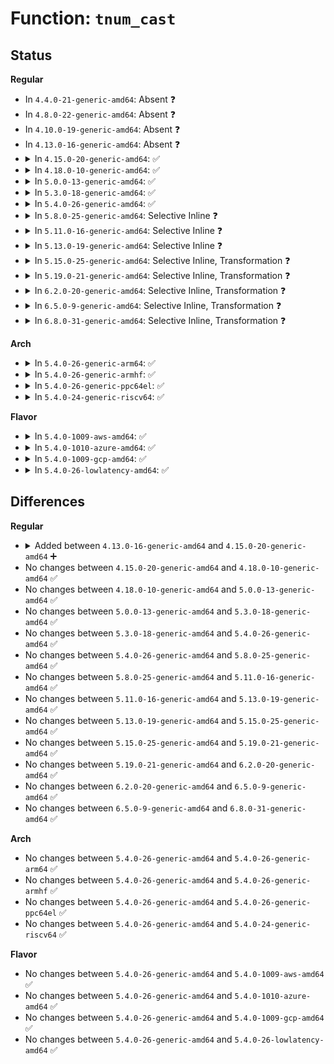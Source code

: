 # Function: <code>tnum_cast</code>

## Status
<b>Regular</b>
<ul>
<li>
In <code>4.4.0-21-generic-amd64</code>: Absent ❓
</li>
<li>
In <code>4.8.0-22-generic-amd64</code>: Absent ❓
</li>
<li>
In <code>4.10.0-19-generic-amd64</code>: Absent ❓
</li>
<li>
In <code>4.13.0-16-generic-amd64</code>: Absent ❓
</li>
<li>
<details>
<summary>In <code>4.15.0-20-generic-amd64</code>: ✅</summary>

```c
struct tnum tnum_cast(struct tnum a, u8 size)
```

```json
{
  "name": "tnum_cast",
  "collision_type": "Unique Global",
  "inline_type": "No",
  "funcs": [
    {
      "addr": 18446744071580588384,
      "name": "tnum_cast",
      "external": true,
      "loc": "kernel/bpf/tnum.c:134",
      "file": "kernel/bpf/tnum.c",
      "inline": "seen, unknown",
      "caller_inline": [],
      "caller_func": [
        "kernel/bpf/verifier.c:coerce_reg_to_size"
      ]
    }
  ],
  "symbols": [
    {
      "addr": 18446744071580588384,
      "name": "tnum_cast",
      "section": ".text",
      "bind": "STB_GLOBAL",
      "size": 46
    }
  ]
}
```
</details>
</li>
<li>
<details>
<summary>In <code>4.18.0-10-generic-amd64</code>: ✅</summary>

```c
struct tnum tnum_cast(struct tnum a, u8 size)
```

```json
{
  "name": "tnum_cast",
  "collision_type": "Unique Global",
  "inline_type": "No",
  "funcs": [
    {
      "addr": 18446744071580683824,
      "name": "tnum_cast",
      "external": true,
      "loc": "kernel/bpf/tnum.c:144",
      "file": "kernel/bpf/tnum.c",
      "inline": "seen, unknown",
      "caller_inline": [],
      "caller_func": [
        "kernel/bpf/verifier.c:coerce_reg_to_size"
      ]
    }
  ],
  "symbols": [
    {
      "addr": 18446744071580683824,
      "name": "tnum_cast",
      "section": ".text",
      "bind": "STB_GLOBAL",
      "size": 42
    }
  ]
}
```
</details>
</li>
<li>
<details>
<summary>In <code>5.0.0-13-generic-amd64</code>: ✅</summary>

```c
struct tnum tnum_cast(struct tnum a, u8 size)
```

```json
{
  "name": "tnum_cast",
  "collision_type": "Unique Global",
  "inline_type": "No",
  "funcs": [
    {
      "addr": 18446744071580754736,
      "name": "tnum_cast",
      "external": true,
      "loc": "kernel/bpf/tnum.c:144",
      "file": "kernel/bpf/tnum.c",
      "inline": "seen, unknown",
      "caller_inline": [],
      "caller_func": [
        "kernel/bpf/verifier.c:coerce_reg_to_size"
      ]
    }
  ],
  "symbols": [
    {
      "addr": 18446744071580754736,
      "name": "tnum_cast",
      "section": ".text",
      "bind": "STB_GLOBAL",
      "size": 42
    }
  ]
}
```
</details>
</li>
<li>
<details>
<summary>In <code>5.3.0-18-generic-amd64</code>: ✅</summary>

```c
struct tnum tnum_cast(struct tnum a, u8 size)
```

```json
{
  "name": "tnum_cast",
  "collision_type": "Unique Global",
  "inline_type": "No",
  "funcs": [
    {
      "addr": 18446744071580838544,
      "name": "tnum_cast",
      "external": true,
      "loc": "kernel/bpf/tnum.c:145",
      "file": "kernel/bpf/tnum.c",
      "inline": "seen, unknown",
      "caller_inline": [],
      "caller_func": [
        "kernel/bpf/verifier.c:coerce_reg_to_size"
      ]
    }
  ],
  "symbols": [
    {
      "addr": 18446744071580838544,
      "name": "tnum_cast",
      "section": ".text",
      "bind": "STB_GLOBAL",
      "size": 39
    }
  ]
}
```
</details>
</li>
<li>
<details>
<summary>In <code>5.4.0-26-generic-amd64</code>: ✅</summary>

```c
struct tnum tnum_cast(struct tnum a, u8 size)
```

```json
{
  "name": "tnum_cast",
  "collision_type": "Unique Global",
  "inline_type": "No",
  "funcs": [
    {
      "addr": 18446744071580889584,
      "name": "tnum_cast",
      "external": true,
      "loc": "kernel/bpf/tnum.c:150",
      "file": "kernel/bpf/tnum.c",
      "inline": "seen, unknown",
      "caller_inline": [],
      "caller_func": [
        "kernel/bpf/verifier.c:coerce_reg_to_size"
      ]
    }
  ],
  "symbols": [
    {
      "addr": 18446744071580889584,
      "name": "tnum_cast",
      "section": ".text",
      "bind": "STB_GLOBAL",
      "size": 39
    }
  ]
}
```
</details>
</li>
<li>
<details>
<summary>In <code>5.8.0-25-generic-amd64</code>: Selective Inline ❓</summary>

```c
struct tnum tnum_cast(struct tnum a, u8 size)
```

```json
{
  "name": "tnum_cast",
  "collision_type": "Unique Global",
  "inline_type": "Selective",
  "funcs": [
    {
      "addr": 18446744071581029701,
      "name": "tnum_cast",
      "external": true,
      "loc": "kernel/bpf/tnum.c:150",
      "file": "kernel/bpf/tnum.c",
      "inline": "not declared, inlined",
      "caller_inline": [
        "kernel/bpf/tnum.c:tnum_subreg"
      ],
      "caller_func": [
        "kernel/bpf/verifier.c:check_mem_access"
      ]
    }
  ],
  "symbols": [
    {
      "addr": 18446744071581029472,
      "name": "tnum_cast",
      "section": ".text",
      "bind": "STB_GLOBAL",
      "size": 39
    }
  ]
}
```
</details>
</li>
<li>
<details>
<summary>In <code>5.11.0-16-generic-amd64</code>: Selective Inline ❓</summary>

```c
struct tnum tnum_cast(struct tnum a, u8 size)
```

```json
{
  "name": "tnum_cast",
  "collision_type": "Unique Global",
  "inline_type": "Selective",
  "funcs": [
    {
      "addr": 18446744071581037029,
      "name": "tnum_cast",
      "external": true,
      "loc": "kernel/bpf/tnum.c:150",
      "file": "kernel/bpf/tnum.c",
      "inline": "not declared, inlined",
      "caller_inline": [
        "kernel/bpf/tnum.c:tnum_subreg"
      ],
      "caller_func": [
        "kernel/bpf/verifier.c:check_mem_access"
      ]
    }
  ],
  "symbols": [
    {
      "addr": 18446744071581036800,
      "name": "tnum_cast",
      "section": ".text",
      "bind": "STB_GLOBAL",
      "size": 39
    }
  ]
}
```
</details>
</li>
<li>
<details>
<summary>In <code>5.13.0-19-generic-amd64</code>: Selective Inline ❓</summary>

```c
struct tnum tnum_cast(struct tnum a, u8 size)
```

```json
{
  "name": "tnum_cast",
  "collision_type": "Unique Global",
  "inline_type": "Selective",
  "funcs": [
    {
      "addr": 18446744071581050421,
      "name": "tnum_cast",
      "external": true,
      "loc": "kernel/bpf/tnum.c:150",
      "file": "kernel/bpf/tnum.c",
      "inline": "not declared, inlined",
      "caller_inline": [
        "kernel/bpf/tnum.c:tnum_subreg"
      ],
      "caller_func": [
        "kernel/bpf/verifier.c:check_mem_access"
      ]
    }
  ],
  "symbols": [
    {
      "addr": 18446744071581050192,
      "name": "tnum_cast",
      "section": ".text",
      "bind": "STB_GLOBAL",
      "size": 39
    }
  ]
}
```
</details>
</li>
<li>
<details>
<summary>In <code>5.15.0-25-generic-amd64</code>: Selective Inline, Transformation ❓</summary>

```c
struct tnum tnum_cast(struct tnum a, u8 size)
```

```json
{
  "name": "tnum_cast",
  "collision_type": "Unique Global",
  "inline_type": "Selective",
  "funcs": [
    {
      "addr": 18446744071581275189,
      "name": "tnum_cast",
      "external": true,
      "loc": "kernel/bpf/tnum.c:153",
      "file": "kernel/bpf/tnum.c",
      "inline": "not declared, inlined",
      "caller_inline": [
        "kernel/bpf/tnum.c:tnum_subreg"
      ],
      "caller_func": [
        "kernel/bpf/verifier.c:check_mem_access"
      ]
    }
  ],
  "symbols": [
    {
      "addr": 18446744071592186225,
      "name": "tnum_cast.cold",
      "section": ".text",
      "bind": "STB_LOCAL",
      "size": 56
    },
    {
      "addr": 18446744071581274928,
      "name": "tnum_cast",
      "section": ".text",
      "bind": "STB_GLOBAL",
      "size": 72
    }
  ]
}
```
</details>
</li>
<li>
<details>
<summary>In <code>5.19.0-21-generic-amd64</code>: Selective Inline, Transformation ❓</summary>

```c
struct tnum tnum_cast(struct tnum a, u8 size)
```

```json
{
  "name": "tnum_cast",
  "collision_type": "Unique Global",
  "inline_type": "Selective",
  "funcs": [
    {
      "addr": 18446744071581568789,
      "name": "tnum_cast",
      "external": true,
      "loc": "kernel/bpf/tnum.c:153",
      "file": "kernel/bpf/tnum.c",
      "inline": "not declared, inlined",
      "caller_inline": [
        "kernel/bpf/tnum.c:tnum_subreg"
      ],
      "caller_func": [
        "kernel/bpf/verifier.c:check_mem_access"
      ]
    }
  ],
  "symbols": [
    {
      "addr": 18446744071593960506,
      "name": "tnum_cast.cold",
      "section": ".text",
      "bind": "STB_LOCAL",
      "size": 56
    },
    {
      "addr": 18446744071581568480,
      "name": "tnum_cast",
      "section": ".text",
      "bind": "STB_GLOBAL",
      "size": 82
    }
  ]
}
```
</details>
</li>
<li>
<details>
<summary>In <code>6.2.0-20-generic-amd64</code>: Selective Inline, Transformation ❓</summary>

```c
struct tnum tnum_cast(struct tnum a, u8 size)
```

```json
{
  "name": "tnum_cast",
  "collision_type": "Unique Global",
  "inline_type": "Selective",
  "funcs": [
    {
      "addr": 18446744071581944869,
      "name": "tnum_cast",
      "external": true,
      "loc": "kernel/bpf/tnum.c:153",
      "file": "kernel/bpf/tnum.c",
      "inline": "not declared, inlined",
      "caller_inline": [
        "kernel/bpf/tnum.c:tnum_subreg"
      ],
      "caller_func": [
        "kernel/bpf/verifier.c:check_mem_access"
      ]
    }
  ],
  "symbols": [
    {
      "addr": 18446744071596020999,
      "name": "tnum_cast.cold",
      "section": ".text",
      "bind": "STB_LOCAL",
      "size": 56
    },
    {
      "addr": 18446744071581944496,
      "name": "tnum_cast",
      "section": ".text",
      "bind": "STB_GLOBAL",
      "size": 82
    }
  ]
}
```
</details>
</li>
<li>
<details>
<summary>In <code>6.5.0-9-generic-amd64</code>: Selective Inline, Transformation ❓</summary>

```c
struct tnum tnum_cast(struct tnum a, u8 size)
```

```json
{
  "name": "tnum_cast",
  "collision_type": "Unique Global",
  "inline_type": "Selective",
  "funcs": [
    {
      "addr": 18446744071582130357,
      "name": "tnum_cast",
      "external": true,
      "loc": "kernel/bpf/tnum.c:153",
      "file": "kernel/bpf/tnum.c",
      "inline": "not declared, inlined",
      "caller_inline": [
        "kernel/bpf/tnum.c:tnum_subreg"
      ],
      "caller_func": [
        "kernel/bpf/verifier.c:check_mem_access"
      ]
    }
  ],
  "symbols": [
    {
      "addr": 18446744071596542612,
      "name": "tnum_cast.cold",
      "section": ".text",
      "bind": "STB_LOCAL",
      "size": 56
    },
    {
      "addr": 18446744071582129984,
      "name": "tnum_cast",
      "section": ".text",
      "bind": "STB_GLOBAL",
      "size": 82
    }
  ]
}
```
</details>
</li>
<li>
<details>
<summary>In <code>6.8.0-31-generic-amd64</code>: Selective Inline, Transformation ❓</summary>

```c
struct tnum tnum_cast(struct tnum a, u8 size)
```

```json
{
  "name": "tnum_cast",
  "collision_type": "Unique Global",
  "inline_type": "Selective",
  "funcs": [
    {
      "addr": 18446744071582272053,
      "name": "tnum_cast",
      "external": true,
      "loc": "kernel/bpf/tnum.c:153",
      "file": "kernel/bpf/tnum.c",
      "inline": "not declared, inlined",
      "caller_inline": [
        "kernel/bpf/tnum.c:tnum_with_subreg"
      ],
      "caller_func": [
        "kernel/bpf/verifier.c:check_mem_access"
      ]
    }
  ],
  "symbols": [
    {
      "addr": 18446744071597445542,
      "name": "tnum_cast.cold",
      "section": ".text",
      "bind": "STB_LOCAL",
      "size": 56
    },
    {
      "addr": 18446744071582271568,
      "name": "tnum_cast",
      "section": ".text",
      "bind": "STB_GLOBAL",
      "size": 82
    }
  ]
}
```
</details>
</li>
</ul>
<b>Arch</b>
<ul>
<li>
<details>
<summary>In <code>5.4.0-26-generic-arm64</code>: ✅</summary>

```c
struct tnum tnum_cast(struct tnum a, u8 size)
```

```json
{
  "name": "tnum_cast",
  "collision_type": "Unique Global",
  "inline_type": "No",
  "funcs": [
    {
      "addr": 18446603336492216184,
      "name": "tnum_cast",
      "external": true,
      "loc": "kernel/bpf/tnum.c:150",
      "file": "kernel/bpf/tnum.c",
      "inline": "seen, unknown",
      "caller_inline": [],
      "caller_func": [
        "kernel/bpf/verifier.c:coerce_reg_to_size"
      ]
    }
  ],
  "symbols": [
    {
      "addr": 18446603336492216184,
      "name": "tnum_cast",
      "section": ".text",
      "bind": "STB_GLOBAL",
      "size": 72
    }
  ]
}
```
</details>
</li>
<li>
<details>
<summary>In <code>5.4.0-26-generic-armhf</code>: ✅</summary>

```c
struct tnum tnum_cast(struct tnum a, u8 size)
```

```json
{
  "name": "tnum_cast",
  "collision_type": "Unique Global",
  "inline_type": "No",
  "funcs": [
    {
      "addr": 3226113952,
      "name": "tnum_cast",
      "external": true,
      "loc": "kernel/bpf/tnum.c:150",
      "file": "kernel/bpf/tnum.c",
      "inline": "seen, unknown",
      "caller_inline": [],
      "caller_func": [
        "kernel/bpf/verifier.c:coerce_reg_to_size"
      ]
    }
  ],
  "symbols": [
    {
      "addr": 3226113952,
      "name": "tnum_cast",
      "section": ".text",
      "bind": "STB_GLOBAL",
      "size": 112
    }
  ]
}
```
</details>
</li>
<li>
<details>
<summary>In <code>5.4.0-26-generic-ppc64el</code>: ✅</summary>

```c
struct tnum tnum_cast(struct tnum a, u8 size)
```

```json
{
  "name": "tnum_cast",
  "collision_type": "Unique Global",
  "inline_type": "No",
  "funcs": [
    {
      "addr": 13835058055285437264,
      "name": "tnum_cast",
      "external": true,
      "loc": "kernel/bpf/tnum.c:150",
      "file": "kernel/bpf/tnum.c",
      "inline": "seen, unknown",
      "caller_inline": [],
      "caller_func": [
        "kernel/bpf/verifier.c:coerce_reg_to_size"
      ]
    }
  ],
  "symbols": [
    {
      "addr": 13835058055285437264,
      "name": "tnum_cast",
      "section": ".text",
      "bind": "STB_GLOBAL",
      "size": 32
    }
  ]
}
```
</details>
</li>
<li>
<details>
<summary>In <code>5.4.0-24-generic-riscv64</code>: ✅</summary>

```c
struct tnum tnum_cast(struct tnum a, u8 size)
```

```json
{
  "name": "tnum_cast",
  "collision_type": "Unique Global",
  "inline_type": "No",
  "funcs": [
    {
      "addr": 18446743936272364164,
      "name": "tnum_cast",
      "external": true,
      "loc": "kernel/bpf/tnum.c:150",
      "file": "kernel/bpf/tnum.c",
      "inline": "seen, unknown",
      "caller_inline": [],
      "caller_func": [
        "kernel/bpf/verifier.c:coerce_reg_to_size"
      ]
    }
  ],
  "symbols": [
    {
      "addr": 18446743936272364164,
      "name": "tnum_cast",
      "section": ".text",
      "bind": "STB_GLOBAL",
      "size": 66
    }
  ]
}
```
</details>
</li>
</ul>
<b>Flavor</b>
<ul>
<li>
<details>
<summary>In <code>5.4.0-1009-aws-amd64</code>: ✅</summary>

```c
struct tnum tnum_cast(struct tnum a, u8 size)
```

```json
{
  "name": "tnum_cast",
  "collision_type": "Unique Global",
  "inline_type": "No",
  "funcs": [
    {
      "addr": 18446744071580858384,
      "name": "tnum_cast",
      "external": true,
      "loc": "kernel/bpf/tnum.c:150",
      "file": "kernel/bpf/tnum.c",
      "inline": "seen, unknown",
      "caller_inline": [],
      "caller_func": [
        "kernel/bpf/verifier.c:coerce_reg_to_size"
      ]
    }
  ],
  "symbols": [
    {
      "addr": 18446744071580858384,
      "name": "tnum_cast",
      "section": ".text",
      "bind": "STB_GLOBAL",
      "size": 39
    }
  ]
}
```
</details>
</li>
<li>
<details>
<summary>In <code>5.4.0-1010-azure-amd64</code>: ✅</summary>

```c
struct tnum tnum_cast(struct tnum a, u8 size)
```

```json
{
  "name": "tnum_cast",
  "collision_type": "Unique Global",
  "inline_type": "No",
  "funcs": [
    {
      "addr": 18446744071580804512,
      "name": "tnum_cast",
      "external": true,
      "loc": "kernel/bpf/tnum.c:150",
      "file": "kernel/bpf/tnum.c",
      "inline": "seen, unknown",
      "caller_inline": [],
      "caller_func": [
        "kernel/bpf/verifier.c:coerce_reg_to_size"
      ]
    }
  ],
  "symbols": [
    {
      "addr": 18446744071580804512,
      "name": "tnum_cast",
      "section": ".text",
      "bind": "STB_GLOBAL",
      "size": 39
    }
  ]
}
```
</details>
</li>
<li>
<details>
<summary>In <code>5.4.0-1009-gcp-amd64</code>: ✅</summary>

```c
struct tnum tnum_cast(struct tnum a, u8 size)
```

```json
{
  "name": "tnum_cast",
  "collision_type": "Unique Global",
  "inline_type": "No",
  "funcs": [
    {
      "addr": 18446744071580849632,
      "name": "tnum_cast",
      "external": true,
      "loc": "kernel/bpf/tnum.c:150",
      "file": "kernel/bpf/tnum.c",
      "inline": "seen, unknown",
      "caller_inline": [],
      "caller_func": [
        "kernel/bpf/verifier.c:coerce_reg_to_size"
      ]
    }
  ],
  "symbols": [
    {
      "addr": 18446744071580849632,
      "name": "tnum_cast",
      "section": ".text",
      "bind": "STB_GLOBAL",
      "size": 39
    }
  ]
}
```
</details>
</li>
<li>
<details>
<summary>In <code>5.4.0-26-lowlatency-amd64</code>: ✅</summary>

```c
struct tnum tnum_cast(struct tnum a, u8 size)
```

```json
{
  "name": "tnum_cast",
  "collision_type": "Unique Global",
  "inline_type": "No",
  "funcs": [
    {
      "addr": 18446744071580907952,
      "name": "tnum_cast",
      "external": true,
      "loc": "kernel/bpf/tnum.c:150",
      "file": "kernel/bpf/tnum.c",
      "inline": "seen, unknown",
      "caller_inline": [],
      "caller_func": [
        "kernel/bpf/verifier.c:coerce_reg_to_size"
      ]
    }
  ],
  "symbols": [
    {
      "addr": 18446744071580907952,
      "name": "tnum_cast",
      "section": ".text",
      "bind": "STB_GLOBAL",
      "size": 39
    }
  ]
}
```
</details>
</li>
</ul>

## Differences
<b>Regular</b>
<ul>
<li>
<details>
<summary>Added between <code>4.13.0-16-generic-amd64</code> and <code>4.15.0-20-generic-amd64</code> ➕</summary>

```c
struct tnum tnum_cast(struct tnum a, u8 size)
```
</details>
</li>
<li>
No changes between <code>4.15.0-20-generic-amd64</code> and <code>4.18.0-10-generic-amd64</code> ✅
</li>
<li>
No changes between <code>4.18.0-10-generic-amd64</code> and <code>5.0.0-13-generic-amd64</code> ✅
</li>
<li>
No changes between <code>5.0.0-13-generic-amd64</code> and <code>5.3.0-18-generic-amd64</code> ✅
</li>
<li>
No changes between <code>5.3.0-18-generic-amd64</code> and <code>5.4.0-26-generic-amd64</code> ✅
</li>
<li>
No changes between <code>5.4.0-26-generic-amd64</code> and <code>5.8.0-25-generic-amd64</code> ✅
</li>
<li>
No changes between <code>5.8.0-25-generic-amd64</code> and <code>5.11.0-16-generic-amd64</code> ✅
</li>
<li>
No changes between <code>5.11.0-16-generic-amd64</code> and <code>5.13.0-19-generic-amd64</code> ✅
</li>
<li>
No changes between <code>5.13.0-19-generic-amd64</code> and <code>5.15.0-25-generic-amd64</code> ✅
</li>
<li>
No changes between <code>5.15.0-25-generic-amd64</code> and <code>5.19.0-21-generic-amd64</code> ✅
</li>
<li>
No changes between <code>5.19.0-21-generic-amd64</code> and <code>6.2.0-20-generic-amd64</code> ✅
</li>
<li>
No changes between <code>6.2.0-20-generic-amd64</code> and <code>6.5.0-9-generic-amd64</code> ✅
</li>
<li>
No changes between <code>6.5.0-9-generic-amd64</code> and <code>6.8.0-31-generic-amd64</code> ✅
</li>
</ul>
<b>Arch</b>
<ul>
<li>
No changes between <code>5.4.0-26-generic-amd64</code> and <code>5.4.0-26-generic-arm64</code> ✅
</li>
<li>
No changes between <code>5.4.0-26-generic-amd64</code> and <code>5.4.0-26-generic-armhf</code> ✅
</li>
<li>
No changes between <code>5.4.0-26-generic-amd64</code> and <code>5.4.0-26-generic-ppc64el</code> ✅
</li>
<li>
No changes between <code>5.4.0-26-generic-amd64</code> and <code>5.4.0-24-generic-riscv64</code> ✅
</li>
</ul>
<b>Flavor</b>
<ul>
<li>
No changes between <code>5.4.0-26-generic-amd64</code> and <code>5.4.0-1009-aws-amd64</code> ✅
</li>
<li>
No changes between <code>5.4.0-26-generic-amd64</code> and <code>5.4.0-1010-azure-amd64</code> ✅
</li>
<li>
No changes between <code>5.4.0-26-generic-amd64</code> and <code>5.4.0-1009-gcp-amd64</code> ✅
</li>
<li>
No changes between <code>5.4.0-26-generic-amd64</code> and <code>5.4.0-26-lowlatency-amd64</code> ✅
</li>
</ul>
